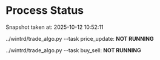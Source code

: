 # Process Status

Snapshot taken at: 2025-10-12 10:52:11

../wintrd/trade_algo.py --task price_update: **NOT RUNNING**

../wintrd/trade_algo.py --task buy_sell: **NOT RUNNING**

